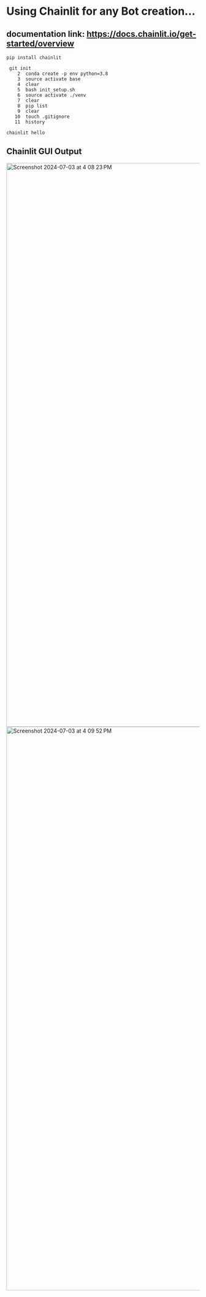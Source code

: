 # Using Chainlit for any Bot creation...


## documentation link: https://docs.chainlit.io/get-started/overview


```
pip install chainlit

```


```
 git init
    2  conda create -p env python=3.8 
    3  source activate base
    4  clear
    5  bash init_setup.sh
    6  source activate ./venv
    7  clear
    8  pip list
    9  clear
   10  touch .gitignore
   11  history
```

```
chainlit hello
```
## Chainlit GUI Output

<img width="1470" alt="Screenshot 2024-07-03 at 4 08 23 PM" src="https://github.com/nagasaran02/Zomato-Chatbot-using-Chainlit/assets/125739408/5e5c3c06-592d-4417-9413-6542e09ee752">

<img width="1470" alt="Screenshot 2024-07-03 at 4 09 52 PM" src="https://github.com/nagasaran02/Zomato-Chatbot-using-Chainlit/assets/125739408/a59da1c3-9df5-47c8-8cd7-f7a90256bf73">

